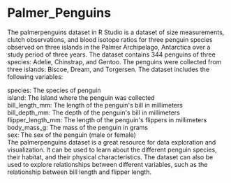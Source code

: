 # Palmer_Penguins
The palmerpenguins dataset in R Studio is a dataset of size measurements, clutch observations, and blood isotope ratios for three penguin species observed on three islands in the Palmer Archipelago, Antarctica over a study period of three years. The dataset contains 344 penguins of three species: Adelie, Chinstrap, and Gentoo. The penguins were collected from three islands: Biscoe, Dream, and Torgersen. The dataset includes the following variables:

species: The species of penguin<br>
island: The island where the penguin was collected <br>
bill_length_mm: The length of the penguin's bill in millimeters <br>
bill_depth_mm: The depth of the penguin's bill in millimeters <br>
flipper_length_mm: The length of the penguin's flippers in millimeters <br>
body_mass_g: The mass of the penguin in grams <br>
sex: The sex of the penguin (male or female) <br>
The palmerpenguins dataset is a great resource for data exploration and visualization. It can be used to learn about the different penguin species, their habitat, and their physical characteristics. The dataset can also be used to explore relationships between different variables, such as the relationship between bill length and flipper length.
